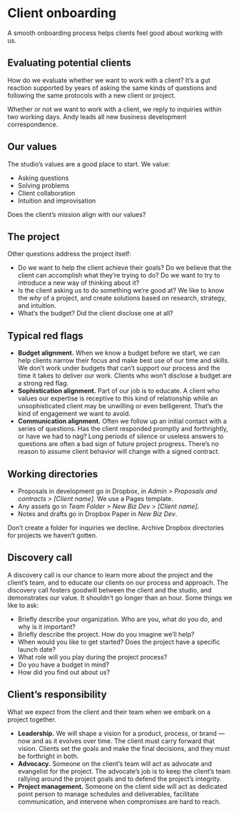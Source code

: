 # Client onboarding

A smooth onboarding process helps clients feel good about working with us.

## Evaluating potential clients

How do we evaluate whether we want to work with a client? It’s a gut reaction supported by years of asking the same kinds of questions and following the same protocols with a new client or project.

Whether or not we want to work with a client, we reply to inquiries within two working days. Andy leads all new business development correspondence.

## Our values

The studio’s values are a good place to start. We value:

- Asking questions
- Solving problems
- Client collaboration
- Intuition and improvisation

Does the client’s mission align with our values?

## The project

Other questions address the project itself:

- Do we want to help the client achieve their goals? Do we believe that the client can accomplish what they’re trying to do? Do we want to try to introduce a new way of thinking about it?
- Is the client asking us to do something we’re good at? We like to know the _why_ of a project, and create  solutions based on research, strategy, and intuition.
- What’s the budget? Did the client disclose one at all?

## Typical red flags

- **Budget alignment.** When we know a budget before we start, we can help clients narrow their focus and make best use of our time and skills. We don’t work under budgets that can’t support our process and the time it takes to deliver our work. Clients who won’t disclose a budget are a strong red flag. 
- **Sophistication alignment.** Part of our job is to educate. A client who values our expertise is receptive to this kind of relationship while an unsophisticated client may be unwilling or even belligerent. That’s the kind of engagement we want to avoid.
- **Communication alignment.** Often we follow up an initial contact with a series of questions. Has the client responded promptly and forthrightly, or have we had to nag? Long periods of silence or useless answers to questions are often a bad sign of future project progress. There’s no reason to assume client behavior will change with a signed contract.

## Working directories

- Proposals in development go in Dropbox, in _Admin > Proposals and contracts > [Client name]_. We use a Pages template.
- Any assets go in _Team Folder > New Biz Dev > [Client name]_.
- Notes and drafts go in Dropbox Paper in _New Biz Dev_.

Don’t create a folder for inquiries we decline. Archive Dropbox directories for projects we haven’t gotten.

## Discovery call

A discovery call is our chance to learn more about the project and the client’s team, and to educate our clients on our process and approach. The discovery call fosters goodwill between the client and the studio, and demonstrates our value. It shouldn’t go longer than an hour. Some things we like to ask:

- Briefly describe your organization. Who are you, what do you do, and why is it important?
- Briefly describe the project. How do you imagine we’ll help?
- When would you like to get started? Does the project have a specific launch date?
- What role will you play during the project process?
- Do you have a budget in mind? 
- How did you find out about us?

## Client’s responsibility

What we expect from the client and their team when we embark on a project together.

- **Leadership.** We will shape a vision for a product, process, or brand — now and as it evolves over time. The client must carry forward that vision. Clients set the goals and make the final decisions, and they must be forthright in both.
- **Advocacy.** Someone on the client’s team will act as advocate and evangelist for the project. The advocate’s job is to keep the client’s team rallying around the project goals and to defend the project’s integrity.
- **Project management.** Someone on the client side will act as dedicated point person to manage schedules and deliverables, facilitate communication, and intervene when compromises are hard to reach. 





